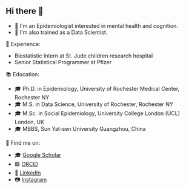 ## Hi there 👋

- 🔭 I'm an Epidemiologist interested in mental health and cognition.
- 🌱 I'm also trained as a Data Scientist.

💼 Experience:
- Biostatistic Intern at St. Jude children research hospital
- Senior Statistical Programmer at Pfizer

📚 Education:
- 🎓 Ph.D. in Epidemiology, University of Rochester Medical Center, Rochester NY
- 🎓 M.S. in Data Science, University of Rochester, Rochester NY
- 🎓 M.Sc. in Social Epidemiology, University College London (UCL) London, UK
- 🎓 MBBS, Sun Yat-sen University Guangzhou, China

🔎 Find me on:

- 🎓 [Google Scholar](https://scholar.google.com/citations?user=A_Gp34UAAAAJ&hl=en)
- 🟩 [ORCiD](https://orcid.org/my-orcid?orcid=0009-0000-6079-2052)
- 👔 [LinkedIn](https://www.linkedin.com/in/thisisjiaminyin/)
- 📷 [Instagram](https://www.instagram.com/yinjiamin0317/)
  
<!--
**JiaminYin0317/JiaminYin0317** is a ✨ _special_ ✨ repository because its `README.md` (this file) appears on your GitHub profile.

Here are some ideas to get you started:

- 🔭 I’m currently working on ...
- 🌱 I’m currently learning ...
- 👯 I’m looking to collaborate on ...
- 🤔 I’m looking for help with ...
- 💬 Ask me about ...
- 📫 How to reach me: ...
- 😄 Pronouns: ...
- ⚡ Fun fact: ...
-->
